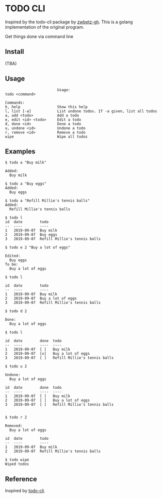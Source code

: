 # TODO CLI

Inspired by the todo-cli package by [zwbetz-gh](https://github.com/zwbetz-gh).
This is a golang implementation of the original program.

Get things done via command line

## Install
   (TBA)

## Usage

```
						Usage:
todo <command>

Commands:
h, help                 Show this help
l, list [-a]            List undone todos. If -a given, list all todos
a, add <todo>           Add a todo
e, edit <id> <todo>     Edit a todo
d, done <id>            Done a todo
u, undone <id>          Undone a todo
r, remove <id>          Remove a todo
wipe                    Wipe all todos
```

## Examples

```
$ todo a "Buy milk"

Added:
  Buy milk

$ todo a "Buy eggs"
Added:
  Buy eggs

$ todo a "Refill Millie's tennis balls"
Added:
  Refill Millie's tennis balls

$ todo l
id  date        todo
--  ----        ----
1   2019-09-07  Buy milk
2   2019-09-07  Buy eggs
3   2019-09-07  Refill Millie's tennis balls

$ todo e 2 "Buy a lot of eggs"

Edited:
  Buy eggs
To be:
  Buy a lot of eggs

$ todo l

id  date        todo
--  ----        ----
1   2019-09-07  Buy milk
2   2019-09-07  Buy a lot of eggs
3   2019-09-07  Refill Millie's tennis balls

$ todo d 2

Done:
  Buy a lot of eggs

$ todo l

id  date        done  todo
--  ----        ----  ----
1   2019-09-07  [ ]   Buy milk
2   2019-09-07  [x]   Buy a lot of eggs
3   2019-09-07  [ ]   Refill Millie's tennis balls

$ todo u 2

Undone:
  Buy a lot of eggs

id  date        done  todo
--  ----        ----  ----
1   2019-09-07  [ ]   Buy milk
2   2019-09-07  [ ]   Buy a lot of eggs
3   2019-09-07  [ ]   Refill Millie's tennis balls


$ todo r 2

Removed:
  Buy a lot of eggs

id  date        todo
--  ----        ----
1   2019-09-07  Buy milk
2   2019-09-07  Refill Millie's tennis balls

$ todo wipe
Wiped todos

```

## Reference
Inspired by [todo-cli](https://github.com/zwbetz-gh/todo-cli).
